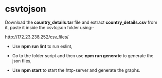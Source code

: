 # csvtojson
Download the **country_details.tar** file and extract **country_details.csv** from it, paste it inside the csvtojson folder using:-

http://172.23.238.252/csv_files/


- Use **npm run lint** to run eslint,

- Go to the folder script and then use **npm run generate** to generate the json files,

- Use **npm start** to start the http-server and generate the graphs.
